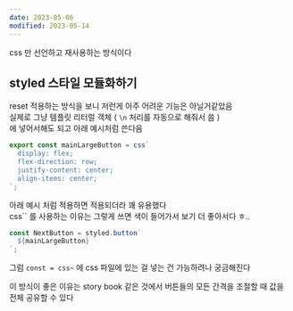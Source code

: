 ```yaml
---
date: 2023-05-06
modified: 2023-05-14
---
```


css 만 선언하고 재사용하는 방식이다

## styled 스타일 모듈화하기

reset 적용하는 방식을 보니 저런게 아주 어려운 기능은 아닐거같았음  
실제로 그냥 템플릿 리터럴 객체 ( `\n` 처리를 자동으로 해줘서 씀 )  
에 넣어서해도 되고 아래 예시처럼 쓴다음

```ts
export const mainLargeButton = css`
  display: flex;
  flex-direction: row;
  justify-content: center;
  align-items: center;
`;
```

아래 예시 처럼 적용하면 적용되더라 꽤 유용했다  
css`` 를 사용하는 이유는 그렇게 쓰면 색이 들어가서 보기 더 좋아서다 ㅎ..

```ts
const NextButton = styled.button`
  ${mainLargeButton}
`;
```

그럼 `const = css~` 에 css 파일에 있는 걸 넣는 건 가능하려나 궁금해진다

이 방식이 좋은 이유는 story book 같은 것에서 버튼들의 모든 간격을 조절할 때 값을 전체 공유할 수 있다
